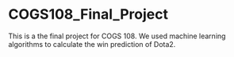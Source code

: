 # COGS108_Final_Project

This is a the final project for COGS 108. We used machine learning algorithms to calculate the win prediction of Dota2.
